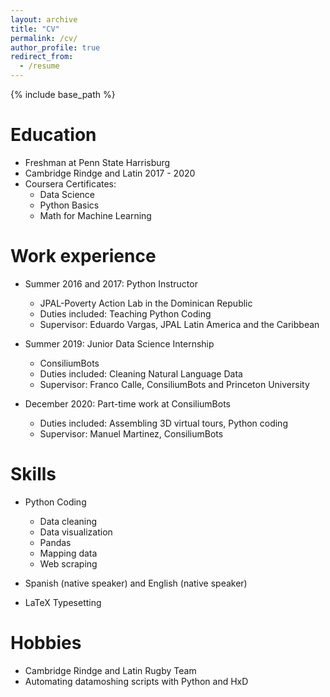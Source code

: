 ```yaml
---
layout: archive
title: "CV"
permalink: /cv/
author_profile: true
redirect_from:
  - /resume
---
```


{% include base_path %}

Education
======
* Freshman at Penn State Harrisburg
* Cambridge Rindge and Latin 2017 - 2020
* Coursera Certificates:
  * Data Science
  * Python Basics
  * Math for Machine Learning

Work experience
======
* Summer 2016 and 2017: Python Instructor
  * JPAL-Poverty Action Lab in the Dominican Republic
  * Duties included: Teaching Python Coding  
  * Supervisor: Eduardo Vargas, JPAL Latin America and the Caribbean  

* Summer 2019: Junior Data Science Internship
  * ConsiliumBots
  * Duties included: Cleaning Natural Language Data
  * Supervisor: Franco Calle, ConsiliumBots and Princeton University

* December 2020: Part-time work at ConsiliumBots
  * Duties included: Assembling 3D virtual tours, Python coding
  * Supervisor: Manuel Martinez, ConsiliumBots

Skills
======
* Python Coding
  * Data cleaning
  * Data visualization
  * Pandas
  * Mapping data
  * Web scraping
* Spanish (native speaker) and English (native speaker)



* LaTeX Typesetting


Hobbies
======
* Cambridge Rindge and Latin Rugby Team
* Automating datamoshing scripts with Python and HxD
